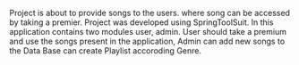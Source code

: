 Project is about to provide songs to the users. where song can be accessed by taking a premier.
Project was developed using SpringToolSuit.
In this application contains  two modules user, admin.
User should take a premium and use the songs present in the application,
Admin can add new songs to the Data Base can create Playlist accoroding Genre.
